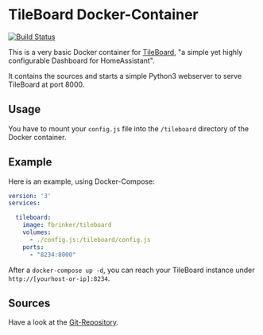 # TileBoard Docker-Container

[![Build Status](https://cd.f-brinker.de/api/badges/fbrinker/docker-tileboard/status.svg)](https://cd.f-brinker.de/fbrinker/docker-tileboard)

This is a very basic Docker container for [TileBoard](https://github.com/resoai/TileBoard), "a simple yet highly configurable Dashboard for HomeAssistant".

It contains the sources and starts a simple Python3 webserver to serve TileBoard at port 8000.

## Usage

You have to mount your `config.js` file into the `/tileboard` directory of the Docker container.

## Example

Here is an example, using Docker-Compose:

```yaml
version: '3'
services:

  tileboard:
    image: fbrinker/tileboard
    volumes:
      - ./config.js:/tileboard/config.js
    ports:
      - "8234:8000"
```

After a `docker-compose up -d`, you can reach your TileBoard instance under `http://[yourhost-or-ip]:8234`.

## Sources

Have a look at the [Git-Repository](https://git.f-brinker.de/fbrinker/docker-tileboard).